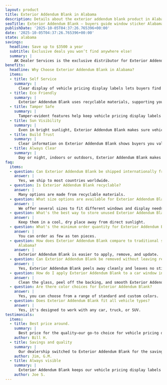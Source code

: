 ```yaml
---
layout: product
title: Exterior Addendum Blank in Alabama
description: Details about the exterior addendum blank product in Alabama.
seoTitle: Exterior Addendum Blank — buyers guide window sticker Alabama
publishDate: '2025-10-05T04:37:26.765396+00:00'
date: '2025-10-05T04:37:26.765396+00:00'
state: alabama
savings:
  headline: Save up to $3500 a year
  subtitle: Exclusive deals you won’t find anywhere else!
  summary: |
    AK Dealer Services is the exclusive distributor for Exterior Addendum Blank, trusted for both price and performance. When you buy from them, you get true savings and support that make business smoother.
benefits:
  headline: Why Choose Exterior Addendum Blank in Alabama?
  items:
  - title: Self Service
    summary: |
      Clear display of vehicle pricing display labels lets buyers find answers themselves, streamlining the sales process for everyone. Fewer questions mean smoother conversations.
  - title: Eco Friendly
    summary: |
      Exterior Addendum Blank uses recyclable materials, supporting your dealership’s green initiatives. It’s a smart option for businesses that value sustainability.
  - title: Tamper Safe
    summary: |
      Tamper-evident features help keep vehicle pricing display labels secure and discourage unauthorized changes. Only approved updates make it onto your cars.
  - title: Sun Visibility
    summary: |
      Even in bright sunlight, Exterior Addendum Blank makes sure vehicle pricing display labels stays visible, so buyers always see what matters most. Customers won’t miss important details in any lighting.
  - title: Build Trust
    summary: |
      Clear information on Exterior Addendum Blank shows buyers you value transparency and attention to detail. This increases trust and builds confidence in your dealership.
  - title: Always Clear
    summary: |
      Day or night, indoors or outdoors, Exterior Addendum Blank makes vehicle pricing display labels stand out. The message is clear no matter the lighting.
faq:
  items:
  - question: Can Exterior Addendum Blank be shipped internationally from Alabama?
    answer: |
      Yes, we ship to most countries worldwide.
  - question: Is Exterior Addendum Blank recyclable?
    answer: |
      Many options are made from recyclable materials.
  - question: What size options are available for Exterior Addendum Blank?
    answer: |
      We offer several sizes to fit different windows and display needs.
  - question: What's the best way to store unused Exterior Addendum Blank?
    answer: |
      Keep them in a cool, dry place away from direct sunlight.
  - question: What's the minimum order quantity for Exterior Addendum Blank?
    answer: |
      You can order as few as ten pieces.
  - question: How does Exterior Addendum Blank compare to traditional stickers in
      Alabama?
    answer: |
      Exterior Addendum Blank is easier to apply, remove, and update.
  - question: Can Exterior Addendum Blank be removed without leaving residue?
    answer: |
      Yes, Exterior Addendum Blank peels away cleanly and leaves no sticky marks behind.
  - question: How do I apply Exterior Addendum Blank to a car window in Alabama?
    answer: |
      Clean the glass, peel off the backing, and smooth Exterior Addendum Blank onto the window. No tools required.
  - question: Are there color choices for Exterior Addendum Blank?
    answer: |
      Yes, you can choose from a range of standard and custom colors.
  - question: Does Exterior Addendum Blank fit all vehicle types?
    answer: |
      Yes, it's designed to work with any car, truck, or SUV.
testimonials:
  items:
  - title: Best price around.
    summary: |
      Best price for the quality—our go-to choice for vehicle pricing display labels.
    author: Bill H.
  - title: Savings and quality
    summary: |
      Our dealership switched to Exterior Addendum Blank for the savings, but stayed for the quality.
    author: Jim, G.M.
  - title: Always visible
    summary: |
      Exterior Addendum Blank keeps our vehicle pricing display labels visible for buyers. Never had a complaint.
    author: Joe S.
---
```


<!-- Generated page for Exterior Addendum Blank in Alabama -->
